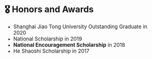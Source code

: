 # 🎖 Honors and Awards

<div class='paper-box-text' style="font-size: larger;" markdown="1">

* Shanghai Jiao Tong University Outstanding Graduate in 2020
* National Scholarship in 2019
* **National Encouragement Scholarship** in 2018
* He Shaoshi Scholarship in 2017

</div>
